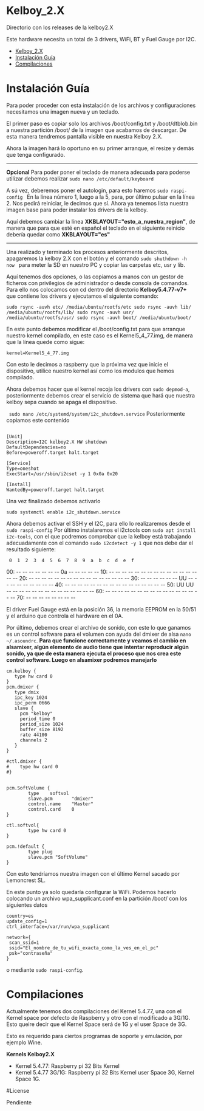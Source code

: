 # Kelboy_2.X
Directorio con los releases de la kelboy2.X

Este hardware necesita un total de 3 drivers, WiFi, BT y Fuel Gauge por I2C.


- [Kelboy_2.X](#kelboy_2x)
- [Instalación Guía](#instalación-guía)
- [Compilaciones](#compilaciones)

# Instalación Guía

Para poder proceder con esta instalación de los archivos y configuraciones necesitamos una imagen nueva y un teclado.

El primer paso es copiar solo los archivos /boot/config.txt y /boot/dtblob.bin a nuestra partición /boot/ de la imagen que acabamos de descargar. De esta manera tendremos pantalla visible en nuestra Kelboy 2.X.

Ahora la imagen hará lo oportuno en su primer arranque, el resize y demás que tenga configurado.



---
**Opcional**
Para poder poner el teclado de manera adecuada para poderse utilizar debemos realizar 
`sudo nano /etc/default/keyboard
`

A sú vez, deberemos poner el autologin, para esto haremos 
`sudo raspi-config
`
En la línea número 1, luego a la 5, para, por último pulsar en la línea 2. Nos pedirá reiniciar, le decimos que sí. Ahora ya tenemos lista nuestra imagen base para poder instalar los drivers de la kelboy.

Aquí debemos cambiar la línea **XKBLAYOUT="esto_a_nuestra_region"**, de manera que para que esté en español el teclado en el siguiente reinicio debería quedar como **XKBLAYOUT="es"**


---

Una realizado y terminado los procesos anteriormente descritos, apagaremos la kelboy 2.X con el botón y el comando 
`sudo shuthdown -h now
`
 para meter la SD en nuestro PC y copiar las carpetas etc, usr y lib.

Aquí tenemos dos opciones, o las copiamos a manos con un gestor de ficheros con privilegios de administrador o desde consola de comandos. Para ello nos colocamos con cd dentro del directorio **Kelboy5.4.77-v7+** que contiene los drivers y ejecutamos el siguiente comando:

`sudo rsync -auvh etc/ /media/ubuntu/rootfs/etc
 sudo rsync -auvh lib/ /media/ubuntu/rootfs/lib/
 sudo rsync -auvh usr/ /media/ubuntu/rootfs/usr/
 sudo rsync -auvh boot/ /media/ubuntu/boot/
`


En este punto debemos modificar el /boot/config.txt para que arranque nuestro kernel compilado, en este caso es el Kernel5_4_77.img, de manera que la línea quede como sigue:

`kernel=Kernel5_4_77.img`

Con esto le decimos a raspberry que la próxima vez que inicie el dispositivo, utilice nuestro kernel así como los modulos que hemos compilado.

Ahora debemos hacer que el kernel recoja los drivers con  `sudo depmod-a`, posteriormente debemos crear el servicio de sistema que hará que nuestra kelboy sepa cuando se apaga el dispositivo.



` 
sudo nano /etc/systemd/system/i2c_shutdown.service
`
Posteriormente copiamos este contenido 

```{c}

[Unit]
Description=I2C kelboy2.X HW shutdown
DefaultDependencies=no
Before=poweroff.target halt.target

[Service]
Type=oneshot
ExecStart=/usr/sbin/i2cset -y 1 0x0a 0x20

[Install]
WantedBy=poweroff.target halt.target
```

Una vez finalizado debemos activarlo

`
sudo systemctl enable i2c_shutdown.service
`

Ahora debemos activar el SSH y el I2C, para ello lo realizaremos desde el `sudo raspi-config`
Por último instalaremos el i2ctools con `sudo apt install i2c-tools`, con el que podremos comprobar que la kelboy está trabajando adecuadamente con el comando `sudo i2cdetect -y 1` que nos debe dar el resultado siguiente:

     0  1  2  3  4  5  6  7  8  9  a  b  c  d  e  f
00:          -- -- -- -- -- -- -- 0a -- -- -- -- --
10: -- -- -- -- -- -- -- -- -- -- -- -- -- -- -- --
20: -- -- -- -- -- -- -- -- -- -- -- -- -- -- -- --
30: -- -- -- -- -- -- UU -- -- -- -- -- -- -- -- --
40: -- -- -- -- -- -- -- -- -- -- -- -- -- -- -- --
50: UU UU -- -- -- -- -- -- -- -- -- -- -- -- -- --
60: -- -- -- -- -- -- -- -- -- -- -- -- -- -- -- --
70: -- -- -- -- -- -- -- --

El driver Fuel Gauge está en la posición 36, la memoria EEPROM en la 50/51 y el arduino que controla el hardware en el 0A.

Por último, debemos crear el archivo de sonido, con este lo que ganamos es un control software para el volumen con ayuda del dmixer de alsa `nano ~/.asoundrc`. **Para que funcione correctamente y veamos el cambio en alsamixer, algún elemento de audio tiene que intentar reproducir algún sonido, ya que de esta manera ejecuta el proceso que nos crea este control software. Luego en alsamixer podremos manejarlo**


```{c}
cm.kelboy {
   type hw card 0
}
pcm.dmixer {
   type dmix
   ipc_key 1024
   ipc_perm 0666
   slave {
     pcm "kelboy"
     period_time 0
     period_size 1024
     buffer_size 8192
     rate 44100
     channels 2
   }
}

#ctl.dmixer {
#    type hw card 0
#}


pcm.SoftVolume {
        type    softvol
        slave.pcm       "dmixer"
        control.name    "Master"
        control.card    0
}

ctl.softvol{
        type hw card 0
}

pcm.!default {
        type plug
        slave.pcm "SoftVolume"
}
```

Con esto tendríamos nuestra imagen con el último Kernel sacado por Lemoncrest SL.

En este punto ya solo quedaría configurar la WiFi. Podemos hacerlo colocando un archivo wpa_supplicant.conf en la partición /boot/ con los siguientes datos

```{c}
country=es
update_config=1
ctrl_interface=/var/run/wpa_supplicant

network={
 scan_ssid=1
 ssid="El_nombre_de_tu_wifi_exacta_como_la_ves_en_el_pc"
 psk="contraseña"
}
```

o mediante `sudo raspi-config`.




# Compilaciones

Actualmente tenemos dos compilaciones del Kernel 5.4.77, una con el Kernel space por defecto de Raspberry y otro con el modificado a 3G/1G. Esto queire decir que el Kernel Space será de 1G y el user Space de 3G.

Esto es requerido para ciertos programas de soporte y emulación, por ejemplo Wine.

**Kernels Kelboy2.X**
- Kernel 5.4.77: Raspberry pi 32 Bits Kernel
- Kernel 5.4.77 3G/1G: Raspberry pi 32 Bits Kernel user Space 3G, Kernel Space 1G.


#License

Pendiente
